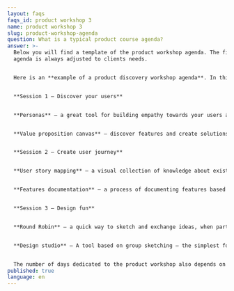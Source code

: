 ```yaml
---
layout: faqs
faqs_id: product workshop 3
name: product workshop 3
slug: product-workshop-agenda
question: What is a typical product course agenda?
answer: >-
  Below you will find a template of the product workshop agenda. The final
  agenda is always adjusted to clients needs.


  Here is an **example of a product discovery workshop agenda**. In this case the client already knows what their business goals are and why they want to develop this product/service. Now we want to learn more about their users and how they will use the product.


  **Session 1 – Discover your users**


  **Personas** – a great tool for building empathy towards your users and understanding users’ needs (real user interview highly recommended).


  **Value proposition canvas** – discover features and create solutions that will be tailored to the client’s needs.


  **Session 2 – Create user journey**


  **User story mapping** – a visual collection of knowledge about existing processes in the form of a map.


  **Features documentation** – a process of documenting features based on the user journey.


  **Session 3 – Design fun** 


  **Round Robin** – a quick way to sketch and exchange ideas, when participants sketch, give their opinion and correct the sketches.


  **Design studio** – A tool based on group sketching – the simplest form of user interface prototyping.


  The number of days dedicated to the product workshop also depends on the time the client has. We can divide our process into several smaller sessions, or we can have a full day or a couple of days dedicated to the workshop.
published: true
language: en
---
```

